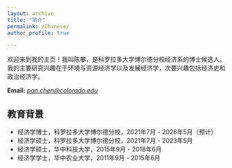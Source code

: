 ```yaml
---
layout: archive
title: "简介"
permalink: /Chinese/
author_profile: true

---
```

欢迎来到我的主页！我叫陈攀，是科罗拉多大学博尔德分校经济系的博士候选人。我的主要研究兴趣在于环境与资源经济学以及发展经济学，次要兴趣包括经济史和政治经济学。

**Email:** [*pan.chen@colorado.edu*](mailto:pach8330@colorado.edu)

## 教育背景
* 经济学博士，科罗拉多大学博尔德分校，2021年7月 - 2026年5月（预计）
* 经济学硕士，科罗拉多大学博尔德分校，2021年7月 - 2023年5月
* 经济学硕士，华中科技大学，2015年9月 - 2018年6月
* 经济学学士，华中农业大学，2011年9月 - 2015年6月
